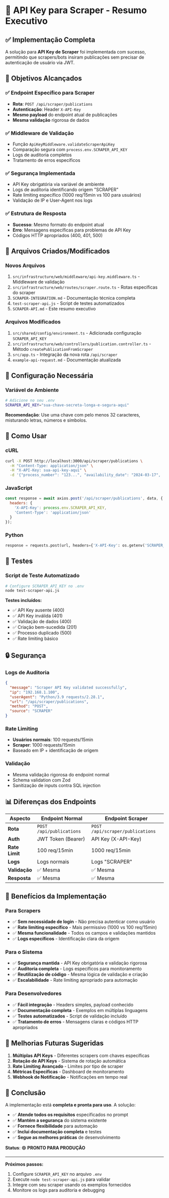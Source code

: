# 🤖 API Key para Scraper - Resumo Executivo

## ✅ Implementação Completa

A solução para **API Key de Scraper** foi implementada com sucesso, permitindo que scrapers/bots insiram publicações sem precisar de autenticação de usuário via JWT.

## 🎯 Objetivos Alcançados

### ✅ Endpoint Específico para Scraper

- **Rota**: `POST /api/scraper/publications`
- **Autenticação**: Header `X-API-Key`
- **Mesmo payload** do endpoint atual de publicações
- **Mesma validação** rigorosa de dados

### ✅ Middleware de Validação

- Função `ApiKeyMiddleware.validateScraperApiKey`
- Comparação segura com `process.env.SCRAPER_API_KEY`
- Logs de auditoria completos
- Tratamento de erros específicos

### ✅ Segurança Implementada

- API Key obrigatória via variável de ambiente
- Logs de auditoria identificando origem "SCRAPER"
- Rate limiting específico (1000 req/15min vs 100 para usuários)
- Validação de IP e User-Agent nos logs

### ✅ Estrutura de Resposta

- **Sucesso**: Mesmo formato do endpoint atual
- **Erro**: Mensagens específicas para problemas de API Key
- Códigos HTTP apropriados (400, 401, 500)

## 📁 Arquivos Criados/Modificados

### Novos Arquivos

1. `src/infrastructure/web/middleware/api-key.middleware.ts` - Middleware de validação
2. `src/infrastructure/web/routes/scraper.route.ts` - Rotas específicas do scraper
3. `SCRAPER-INTEGRATION.md` - Documentação técnica completa  
4. `test-scraper-api.js` - Script de testes automatizados
5. `SCRAPER-API.md` - Este resumo executivo

### Arquivos Modificados

1. `src/shared/config/environment.ts` - Adicionada configuração `SCRAPER_API_KEY`
2. `src/infrastructure/web/controllers/publication.controller.ts` - Método `createPublicationFromScraper`
3. `src/app.ts` - Integração da nova rota `/api/scraper`
4. `example-api-request.md` - Documentação atualizada

## 🔧 Configuração Necessária

### Variável de Ambiente

```bash
# Adicione no seu .env
SCRAPER_API_KEY="sua-chave-secreta-longa-e-segura-aqui"
```

**Recomendação**: Use uma chave com pelo menos 32 caracteres, misturando letras, números e símbolos.

## 🚀 Como Usar

### cURL

```bash
curl -X POST http://localhost:3000/api/scraper/publications \
  -H "Content-Type: application/json" \
  -H "X-API-Key: sua-api-key-aqui" \
  -d '{"process_number": "123...", "availability_date": "2024-03-17", ...}'
```

### JavaScript

```javascript
const response = await axios.post('/api/scraper/publications', data, {
  headers: {
    'X-API-Key': process.env.SCRAPER_API_KEY,
    'Content-Type': 'application/json'
  }
});
```

### Python

```python
response = requests.post(url, headers={'X-API-Key': os.getenv('SCRAPER_API_KEY')}, json=data)
```

## 🧪 Testes

### Script de Teste Automatizado

```bash
# Configure SCRAPER_API_KEY no .env
node test-scraper-api.js
```

**Testes incluídos:**

- ✅ API Key ausente (400)
- ✅ API Key inválida (401)
- ✅ Validação de dados (400)
- ✅ Criação bem-sucedida (201)
- ✅ Processo duplicado (500)
- ✅ Rate limiting básico

## 🔒 Segurança

### Logs de Auditoria

```json
{
  "message": "Scraper API Key validated successfully",
  "ip": "192.168.1.100",
  "userAgent": "Python/3.9 requests/2.28.1",
  "url": "/api/scraper/publications",
  "method": "POST",
  "source": "SCRAPER"
}
```

### Rate Limiting

- **Usuários normais**: 100 requests/15min
- **Scraper**: 1000 requests/15min
- Baseado em IP + identificação de origem

### Validação

- Mesma validação rigorosa do endpoint normal
- Schema validation com Zod
- Sanitização de inputs contra SQL injection

## 📊 Diferenças dos Endpoints

| Aspecto | Endpoint Normal | Endpoint Scraper |
|---------|----------------|------------------|
| **Rota** | `POST /api/publications` | `POST /api/scraper/publications` |
| **Auth** | JWT Token (Bearer) | API Key (X-API-Key) |
| **Rate Limit** | 100 req/15min | 1000 req/15min |
| **Logs** | Logs normais | Logs "SCRAPER" |
| **Validação** | ✅ Mesma | ✅ Mesma |
| **Resposta** | ✅ Mesma | ✅ Mesma |

## 🎉 Benefícios da Implementação

### Para Scrapers

- ✅ **Sem necessidade de login** - Não precisa autenticar como usuário
- ✅ **Rate limiting específico** - Mais permissivo (1000 vs 100 req/15min)
- ✅ **Mesma funcionalidade** - Todos os campos e validações mantidos
- ✅ **Logs específicos** - Identificação clara da origem

### Para o Sistema

- ✅ **Segurança mantida** - API Key obrigatória e validação rigorosa
- ✅ **Auditoria completa** - Logs específicos para monitoramento
- ✅ **Reutilização de código** - Mesma lógica de validação e criação
- ✅ **Escalabilidade** - Rate limiting apropriado para automação

### Para Desenvolvedores

- ✅ **Fácil integração** - Headers simples, payload conhecido
- ✅ **Documentação completa** - Exemplos em múltiplas linguagens
- ✅ **Testes automatizados** - Script de validação incluído
- ✅ **Tratamento de erros** - Mensagens claras e códigos HTTP apropriados

## 🔮 Melhorias Futuras Sugeridas

1. **Múltiplas API Keys** - Diferentes scrapers com chaves específicas
2. **Rotação de API Keys** - Sistema de rotação automática
3. **Rate Limiting Avançado** - Limites por tipo de scraper
4. **Métricas Específicas** - Dashboard de monitoramento
5. **Webhook de Notificação** - Notificações em tempo real

## 🏁 Conclusão

A implementação está **completa e pronta para uso**. A solução:

- ✅ **Atende todos os requisitos** especificados no prompt
- ✅ **Mantém a segurança** do sistema existente
- ✅ **Fornece flexibilidade** para automação
- ✅ **Inclui documentação completa** e testes
- ✅ **Segue as melhores práticas** de desenvolvimento

**Status**: 🟢 **PRONTO PARA PRODUÇÃO**

---

**Próximos passos:**

1. Configure `SCRAPER_API_KEY` no arquivo `.env`
2. Execute `node test-scraper-api.js` para validar
3. Integre com seu scraper usando os exemplos fornecidos
4. Monitore os logs para auditoria e debugging
